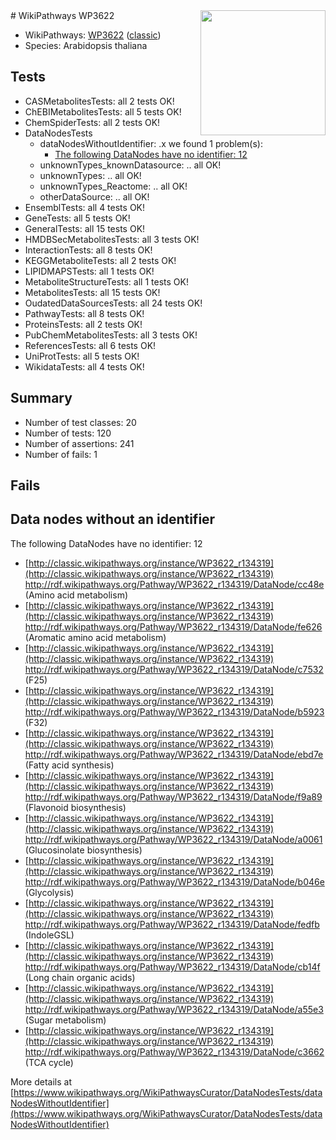 <img style="float: right; width: 200px" src="https://upload.wikimedia.org/wikipedia/commons/thumb/8/83/Wplogo_with_text_500.png/640px-Wplogo_with_text_500.png" />
# WikiPathways WP3622

* WikiPathways: [WP3622](https://wikipathways.org/pathways/WP3622) ([classic](https://classic.wikipathways.org/instance/WP3622))
* Species: Arabidopsis thaliana
## Tests
* CASMetabolitesTests: all 2 tests OK!
* ChEBIMetabolitesTests: all 5 tests OK!
* ChemSpiderTests: all 2 tests OK!
* DataNodesTests
    * dataNodesWithoutIdentifier: .x we found 1 problem(s):
        * [The following DataNodes have no identifier: 12](#8792c492)
    * unknownTypes_knownDatasource: .. all OK!
    * unknownTypes: .. all OK!
    * unknownTypes_Reactome: .. all OK!
    * otherDataSource: .. all OK!
* EnsemblTests: all 4 tests OK!
* GeneTests: all 5 tests OK!
* GeneralTests: all 15 tests OK!
* HMDBSecMetabolitesTests: all 3 tests OK!
* InteractionTests: all 8 tests OK!
* KEGGMetaboliteTests: all 2 tests OK!
* LIPIDMAPSTests: all 1 tests OK!
* MetaboliteStructureTests: all 1 tests OK!
* MetabolitesTests: all 15 tests OK!
* OudatedDataSourcesTests: all 24 tests OK!
* PathwayTests: all 8 tests OK!
* ProteinsTests: all 2 tests OK!
* PubChemMetabolitesTests: all 3 tests OK!
* ReferencesTests: all 6 tests OK!
* UniProtTests: all 5 tests OK!
* WikidataTests: all 4 tests OK!


## Summary

* Number of test classes: 20
* Number of tests: 120
* Number of assertions: 241
* Number of fails: 1

## Fails

<a name="8792c492" />

## Data nodes without an identifier

The following DataNodes have no identifier: 12

* [http://classic.wikipathways.org/instance/WP3622_r134319](http://classic.wikipathways.org/instance/WP3622_r134319) http://rdf.wikipathways.org/Pathway/WP3622_r134319/DataNode/cc48e (Amino acid metabolism)
* [http://classic.wikipathways.org/instance/WP3622_r134319](http://classic.wikipathways.org/instance/WP3622_r134319) http://rdf.wikipathways.org/Pathway/WP3622_r134319/DataNode/fe626 (Aromatic amino acid metabolism)
* [http://classic.wikipathways.org/instance/WP3622_r134319](http://classic.wikipathways.org/instance/WP3622_r134319) http://rdf.wikipathways.org/Pathway/WP3622_r134319/DataNode/c7532 (F25)
* [http://classic.wikipathways.org/instance/WP3622_r134319](http://classic.wikipathways.org/instance/WP3622_r134319) http://rdf.wikipathways.org/Pathway/WP3622_r134319/DataNode/b5923 (F32)
* [http://classic.wikipathways.org/instance/WP3622_r134319](http://classic.wikipathways.org/instance/WP3622_r134319) http://rdf.wikipathways.org/Pathway/WP3622_r134319/DataNode/ebd7e (Fatty acid synthesis)
* [http://classic.wikipathways.org/instance/WP3622_r134319](http://classic.wikipathways.org/instance/WP3622_r134319) http://rdf.wikipathways.org/Pathway/WP3622_r134319/DataNode/f9a89 (Flavonoid biosynthesis)
* [http://classic.wikipathways.org/instance/WP3622_r134319](http://classic.wikipathways.org/instance/WP3622_r134319) http://rdf.wikipathways.org/Pathway/WP3622_r134319/DataNode/a0061 (Glucosinolate biosynthesis)
* [http://classic.wikipathways.org/instance/WP3622_r134319](http://classic.wikipathways.org/instance/WP3622_r134319) http://rdf.wikipathways.org/Pathway/WP3622_r134319/DataNode/b046e (Glycolysis)
* [http://classic.wikipathways.org/instance/WP3622_r134319](http://classic.wikipathways.org/instance/WP3622_r134319) http://rdf.wikipathways.org/Pathway/WP3622_r134319/DataNode/fedfb (IndoleGSL)
* [http://classic.wikipathways.org/instance/WP3622_r134319](http://classic.wikipathways.org/instance/WP3622_r134319) http://rdf.wikipathways.org/Pathway/WP3622_r134319/DataNode/cb14f (Long chain organic acids)
* [http://classic.wikipathways.org/instance/WP3622_r134319](http://classic.wikipathways.org/instance/WP3622_r134319) http://rdf.wikipathways.org/Pathway/WP3622_r134319/DataNode/a55e3 (Sugar metabolism)
* [http://classic.wikipathways.org/instance/WP3622_r134319](http://classic.wikipathways.org/instance/WP3622_r134319) http://rdf.wikipathways.org/Pathway/WP3622_r134319/DataNode/c3662 (TCA cycle)


More details at [https://www.wikipathways.org/WikiPathwaysCurator/DataNodesTests/dataNodesWithoutIdentifier](https://www.wikipathways.org/WikiPathwaysCurator/DataNodesTests/dataNodesWithoutIdentifier)

